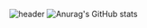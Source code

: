 ![header](https://capsule-render.vercel.app/api?type=waving&color=blue&height=300&section=header&text=Hi%20I'm%20Minseo&fontSize=50)
![Anurag's GitHub stats](https://github-readme-stats.vercel.app/api?username=m1ns30&show_icons=true)
<!--
**m1ns30/m1ns30** is a ✨ _special_ ✨ repository because its `README.md` (this file) appears on your GitHub profile.

Here are some ideas to get you started:

- 🔭 I’m currently working on ...
- 🌱 I’m currently learning ...
- 👯 I’m looking to collaborate on ...
- 🤔 I’m looking for help with ...
- 💬 Ask me about ...
- 📫 How to reach me: ...
- 😄 Pronouns: ...
- ⚡ Fun fact: ...
-->

